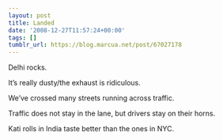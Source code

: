 ```yaml
---
layout: post
title: Landed
date: '2008-12-27T11:57:24+00:00'
tags: []
tumblr_url: https://blog.marcua.net/post/67027178
---
```

Delhi rocks.

It’s really dusty/the exhaust is ridiculous.

We’ve crossed many streets running across traffic.

Traffic does not stay in the lane, but drivers stay on their horns.

Kati rolls in India taste better than the ones in NYC.

